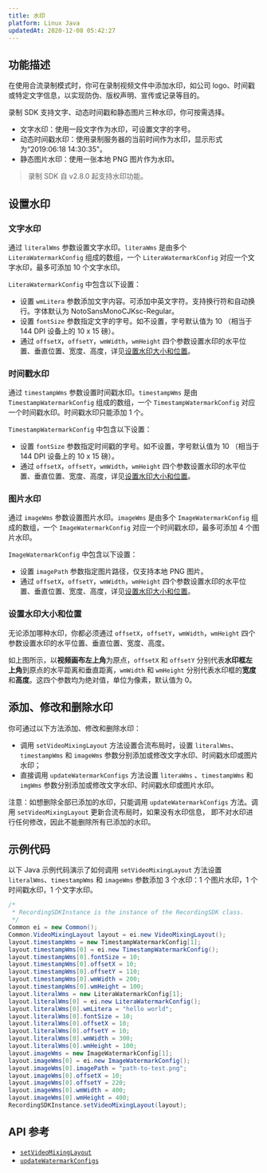 ```yaml
---
title: 水印
platform: Linux Java
updatedAt: 2020-12-08 05:42:27
---
```

## 功能描述

在使用合流录制模式时，你可在录制视频文件中添加水印，如公司 logo、时间戳或特定文字信息，以实现防伪、版权声明、宣传或记录等目的。

录制 SDK 支持文字、动态时间戳和静态图片三种水印，你可按需选择。

- 文字水印：使用一段文字作为水印，可设置文字的字号。
- 动态时间戳水印：使用录制服务器的当前时间作为水印，显示形式为“2019:06:18 14:30:35"。
- 静态图片水印：使用一张本地 PNG 图片作为水印。

> 录制 SDK 自 v2.8.0 起支持水印功能。

## 设置水印

### 文字水印

通过 `literalWms` 参数设置文字水印。`literaWms` 是由多个 `LiteraWatermarkConfig` 组成的数组，一个 `LiteraWatermarkConfig` 对应一个文字水印，最多可添加 10 个文字水印。

`LiteraWatermarkConfig` 中包含以下设置：

- 设置 `wmLitera` 参数添加文字内容。可添加中英文字符。支持换行符和自动换行。字体默认为 NotoSansMonoCJKsc-Regular。
- 设置 `fontSize` 参数指定文字的字号。如不设置，字号默认值为 10 （相当于 144 DPI 设备上的 10 x 15 磅）。
- 通过 `offsetX`，`offsetY`，`wmWidth`，`wmHeight` 四个参数设置水印的水平位置、垂直位置、宽度、高度，详见[设置水印大小和位置](#size)。

### 时间戳水印

通过 `timestampWms` 参数设置时间戳水印。`timestampWms` 是由 `TimestampWatermarkConfig` 组成的数组，一个 `TimestampWatermarkConfig` 对应一个时间戳水印。时间戳水印只能添加 1 个。

`TimestampWatermarkConfig` 中包含以下设置：

- 设置 `fontSize` 参数指定时间戳的字号。如不设置，字号默认值为 10 （相当于 144 DPI 设备上的 10 x 15 磅）。
- 通过 `offsetX`，`offsetY`，`wmWidth`，`wmHeight` 四个参数设置水印的水平位置、垂直位置、宽度、高度，详见[设置水印大小和位置](#size)。

### 图片水印

通过 `imageWms` 参数设置图片水印。`imageWms` 是由多个 `ImageWatermarkConfig` 组成的数组，一个 `ImageWatermarkConfig` 对应一个时间戳水印，最多可添加 4 个图片水印。

`ImageWatermarkConfig` 中包含以下设置：

- 设置 `imagePath` 参数指定图片路径，仅支持本地 PNG 图片。
- 通过 `offsetX`，`offsetY`，`wmWidth`，`wmHeight` 四个参数设置水印的水平位置、垂直位置、宽度、高度，详见[设置水印大小和位置](#size)。

### <a name= "size"></a>设置水印大小和位置

无论添加哪种水印，你都必须通过 `offsetX`，`offsetY`，`wmWidth`，`wmHeight` 四个参数设置水印的水平位置、垂直位置、宽度、高度。

如上图所示，以**视频画布左上角**为原点，`offsetX` 和 `offsetY` 分别代表**水印框左上角**到原点的水平距离和垂直距离，`wmWidth` 和 `wmHeight` 分别代表水印框的**宽度**和**高度**。这四个参数均为绝对值，单位为像素，默认值为 0。

## 添加、修改和删除水印

你可通过以下方法添加、修改和删除水印：

- 调用 `setVideoMixingLayout` 方法设置合流布局时，设置 `literalWms`、`timestampWms` 和 `imageWms` 参数分别添加或修改文字水印、时间戳水印或图片水印；
- 直接调用 `updateWatermarkConfigs` 方法设置 `literaWms` 、`timestampWms` 和 `imgWms` 参数分别添加或修改文字水印、时间戳水印或图片水印。

注意：如想删除全部已添加的水印，只能调用 `updateWatermarkConfigs` 方法。调用 `setVideoMixingLayout` 更新合流布局时，如果没有水印信息， 即不对水印进行任何修改，因此不能删除所有已添加的水印。

## 示例代码

以下 Java 示例代码演示了如何调用 `setVideoMixingLayout` 方法设置 `literalWms`、`timestampWms` 和 `imageWms` 参数添加 3 个水印：1 个图片水印，1 个时间戳水印，1 个文字水印。

```java
/*
 * RecordingSDKInstance is the instance of the RecordingSDK class.
 */
Common ei = new Common();
Common.VideoMixingLayout layout = ei.new VideoMixingLayout();
layout.timestampWms = new TimestampWatermarkConfig[1];
layout.timestampWms[0] = ei.new TimestampWatermarkConfig();
layout.timestampWms[0].fontSize = 10;
layout.timestampWms[0].offsetX = 10;
layout.timestampWms[0].offsetY = 110;
layout.timestampWms[0].wmWidth = 200;
layout.timestampWms[0].wmHeight = 100;
layout.literalWms = new LiteraWatermarkConfig[1];
layout.literalWms[0] = ei.new LiteraWatermarkConfig();
layout.literalWms[0].wmLitera = "hello world";
layout.literalWms[0].fontSize = 10;
layout.literalWms[0].offsetX = 10;
layout.literalWms[0].offsetY = 10;
layout.literalWms[0].wmWidth = 300;
layout.literalWms[0].wmHeight = 100;
layout.imageWms = new ImageWatermarkConfig[1];
layout.imageWms[0] = ei.new ImageWatermarkConfig();
layout.imageWms[0].imagePath = "path-to-test.png";
layout.imageWms[0].offsetX = 10;
layout.imageWms[0].offsetY = 220;
layout.imageWms[0].wmWidth = 400;
layout.imageWms[0].wmHeight = 400;
RecordingSDKInstance.setVideoMixingLayout(layout);
```

## API 参考

- [`setVideoMixingLayout`](./API%20Reference/recording_java/v2.8.0/classio_1_1agora_1_1recording_1_1_recording_s_d_k.html?transId=2.8.0#a5834d23933d66ff7a5555b0de22c4313)
- [`updateWatermarkConfigs`](./API%20Reference/recording_java/v2.8.0/classio_1_1agora_1_1recording_1_1_recording_s_d_k.html?transId=2.8.0#a88eb63ddbae307480770c4376444d473)